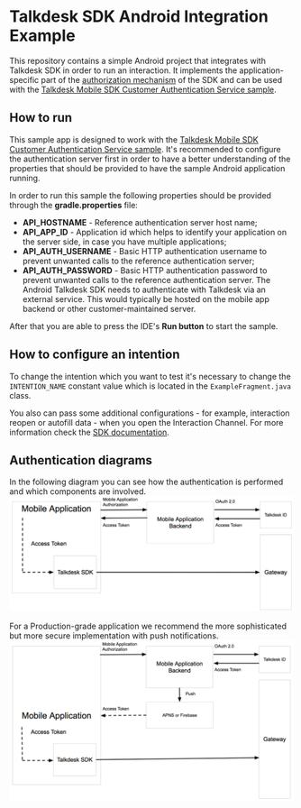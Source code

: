 # Talkdesk SDK Android Integration Example

This repository contains a simple Android project that integrates with Talkdesk SDK in order to run an interaction. It implements the application-specific part of the [authorization mechanism](http://mobile-dev.talkdeskapp.com/android/docs/release/0.2.0/tutorials/tutorial.html#Authorization) of the SDK and can be used with the [Talkdesk Mobile SDK Customer Authentication Service sample](https://github.com/Talkdesk/mobile-sdk-customer-ruby-authentication-service-example).

## How to run
This sample app is designed to work with the [Talkdesk Mobile SDK Customer Authentication Service sample](https://github.com/Talkdesk/mobile-sdk-customer-ruby-authentication-service-example).
It's recommended to configure the authentication server first in order to have a better understanding of the properties that 
should be provided to have the sample Android application running.

In order to run this sample the following properties should be provided through the **gradle.properties** file:
* **API_HOSTNAME** - Reference authentication server host name;
* **API_APP_ID** - Application id which helps to identify your application on the server side, in case you have multiple applications;
* **API_AUTH_USERNAME** - Basic HTTP authentication username to prevent unwanted calls to the reference authentication server;
* **API_AUTH_PASSWORD** - Basic HTTP authentication password to prevent unwanted calls to the reference authentication server.
The Android Talkdesk SDK needs to authenticate with Talkdesk via an external service. This would typically be hosted on the mobile app 
backend or other customer-maintained server.

After that you are able to press the IDE's **Run button** to start the sample.

## How to configure an intention
To change the intention which you want to test it's necessary to change the `INTENTION_NAME` constant value which is located  in the `ExampleFragment.java` class.

You also can pass some additional configurations - for example, interaction reopen or autofill data - when you open the Interaction Channel.
For more information check the [SDK documentation](http://mobile-dev.talkdeskapp.com/android/index.html).

## Authentication diagrams
In the following diagram you can see how the authentication is performed and which components are involved.
![Talkdesk Id Authentication](art/auth.png)

For a Production-grade application we recommend the more sophisticated but more secure implementation with push notifications.
![Talkdesk Id Push Authentication](art/auth-push.png)
